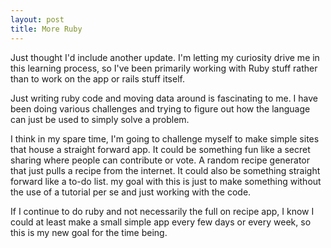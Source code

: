 ```yaml
---
layout: post
title: More Ruby
---
```


Just thought I'd include another update. I'm letting my curiosity drive me in this learning process, so I've been primarily working with Ruby stuff rather than to work on the app or rails stuff itself.

Just writing ruby code and moving data around is fascinating to me. I have been doing various challenges and trying to figure out how the language can just be used to simply solve a problem.

I think in my spare time, I'm going to challenge myself to make simple sites that house a straight forward app. It could be something fun like a secret sharing where people can contribute or vote. A random recipe generator that just pulls a recipe from the internet. It could also be something straight forward like a to-do list. my goal with this is just to make something without the use of a tutorial per se and just working with the code.

If I continue to do ruby and not necessarily the full on recipe app, I know I could at least make a small simple app every few days or every week, so this is my new goal for the time being.